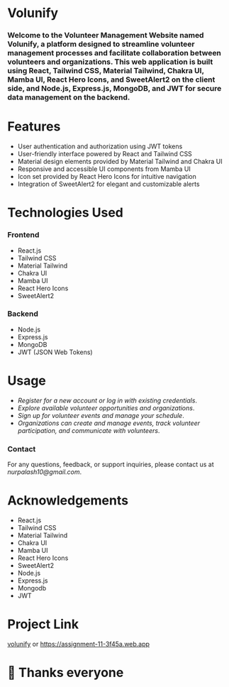 # Volunify

### Welcome to the Volunteer Management Website named Volunify, a platform designed to streamline volunteer management processes and facilitate collaboration between volunteers and organizations. This web application is built using React, Tailwind CSS, Material Tailwind, Chakra UI, Mamba UI, React Hero Icons, and SweetAlert2 on the client side, and Node.js, Express.js, MongoDB, and JWT for secure data management on the backend.



# Features
- User authentication and authorization using JWT tokens
- User-friendly interface powered by React and Tailwind CSS
- Material design elements provided by Material Tailwind and Chakra UI
- Responsive and accessible UI components from Mamba UI
- Icon set provided by React Hero Icons for intuitive navigation
- Integration of SweetAlert2 for elegant and customizable alerts

# Technologies Used
### Frontend
- React.js
- Tailwind CSS
- Material Tailwind
- Chakra UI
- Mamba UI
- React Hero Icons
- SweetAlert2
### Backend
- Node.js
- Express.js
- MongoDB
- JWT (JSON Web Tokens)

# Usage
- _Register for a new account or log in with existing credentials_.
- _Explore available volunteer opportunities and organizations_.
- _Sign up for volunteer events and manage your schedule_.
- _Organizations can create and manage events, track volunteer participation, and communicate with volunteers_.

### Contact
For any questions, feedback, or support inquiries, please contact us at _nurpalash10@gmail.com_.

# Acknowledgements
- React.js
- Tailwind CSS
- Material Tailwind
- Chakra UI
- Mamba UI
- React Hero Icons
- SweetAlert2
- Node.js
- Express.js
- Mongodb
- JWT 

# Project Link 
[volunify](https://assignment-11-3f45a.web.app) or https://assignment-11-3f45a.web.app


# 📢 Thanks everyone
